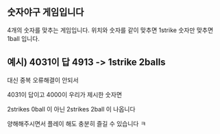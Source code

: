 숫자야구 게임입니다
---

4개의 숫자를 맞추는 게임입니다.
위치와 숫자를 같이 맞추면 1strike
숫자만 맞추면 1ball 입니다.


예시) 4031이 답
4913 -> 1strike 2balls
---

대신 중복 오류해결이 안되서


4031이 답이고
4000이 우리가 제시한 숫자면

2strikes 0ball 이 아닌
2strikes 2ball 이 나옵니다

양해해주시면서 플레이 해도 충분히 즐길 수 있습니다 ㅋ
